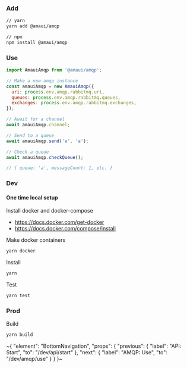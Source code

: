 
### Add

```bash
// yarn
yarn add @amaui/amqp

// npm
npm install @amaui/amqp
```

### Use

```javascript
import AmauiAmqp from '@amaui/amqp';

// Make a new amqp instance
const amauiAmqp = new AmauiAmqp({
  uri: process.env.amqp.rabbitmq.uri,
  queues: process.env.amqp.rabbitmq.queues,
  exchanges: process.env.amqp.rabbitmq.exchanges,
});

// Await for a channel
await amauiAmqp.channel;

// Send to a queue
await amauiAmqp.send('a', 'a');

// Check a queue
await amauiAmqp.checkQueue();

// { queue: 'a', messageCount: 1, etc. }
```

### Dev

#### One time local setup

Install docker and docker-compose

- https://docs.docker.com/get-docker
- https://docs.docker.com/compose/install

Make docker containers

```bash
yarn docker
```

Install

```bash
yarn
```

Test

```bash
yarn test
```

### Prod

Build

```bash
yarn build
```

~{
  "element": "BottomNavigation",
  "props": {
    "previous": {
      "label": "API: Start",
      "to": "/dev/api/start"
    },
    "next": {
      "label": "AMQP: Use",
      "to": "/dev/amqp/use"
    }
  }
}~
